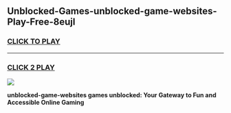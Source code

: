 
## Unblocked-Games-unblocked-game-websites-Play-Free-8eujl
<h3>
<a href="https://premium76.site?title=unblocked-game-websites&ref=15A">CLICK TO PLAY</a></h3>
<hr>

<h3>
<a href="https://premium76.site?title=unblocked-game-websites&ref=15A">CLICK 2 PLAY</a>
  
</h3>

<a href="https://premium76.site?title=unblocked-game-websites&ref=15A"><img src="https://clearcache.store/games.png"></a>


**unblocked-game-websites games unblocked: Your Gateway to Fun and Accessible Online Gaming**
